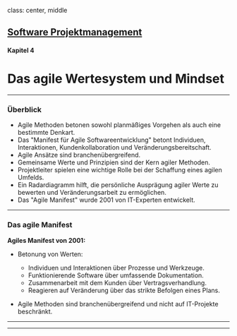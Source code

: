 class: center, middle

## [Software Projektmanagement](index.html)

#### Kapitel 4

# Das agile Wertesystem und Mindset

---
### Überblick
- Agile Methoden betonen sowohl planmäßiges Vorgehen als auch eine bestimmte Denkart.
- Das "Manifest für Agile Softwareentwicklung" betont Individuen, Interaktionen, Kundenkollaboration und Veränderungsbereitschaft.
- Agile Ansätze sind branchenübergreifend.
- Gemeinsame Werte und Prinzipien sind der Kern agiler Methoden.
- Projektleiter spielen eine wichtige Rolle bei der Schaffung eines agilen Umfelds.
- Ein Radardiagramm hilft, die persönliche Ausprägung agiler Werte zu bewerten und Veränderungsarbeit zu ermöglichen.
- Das "Agile Manifest" wurde 2001 von IT-Experten entwickelt.

---
### Das agile Manifest
**Agiles Manifest von 2001:**

- Betonung von Werten:
  - Individuen und Interaktionen über Prozesse und Werkzeuge.
  - Funktionierende Software über umfassende Dokumentation.
  - Zusammenarbeit mit dem Kunden über Vertragsverhandlung.
  - Reagieren auf Veränderung über das strikte Befolgen eines Plans.

- Agile Methoden sind branchenübergreifend und nicht auf IT-Projekte beschränkt.

---









---